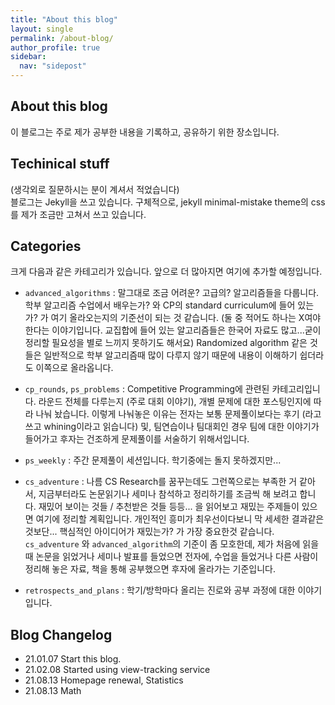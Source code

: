 ```yaml
---
title: "About this blog"
layout: single
permalink: /about-blog/
author_profile: true
sidebar:
  nav: "sidepost"
---
```


## About this blog 
이 블로그는 주로 제가 공부한 내용을 기록하고, 공유하기 위한 장소입니다. 

## Techinical stuff 
(생각외로 질문하시는 분이 계셔서 적었습니다)  
블로그는 Jekyll을 쓰고 있습니다. 구체적으로, jekyll minimal-mistake theme의 css를 제가 조금만 고쳐서 쓰고 있습니다.

## Categories 
크게 다음과 같은 카테고리가 있습니다. 앞으로 더 많아지면 여기에 추가할 예정입니다. 

- `advanced_algorithms` : 말그대로 조금 어려운? 고급의? 알고리즘들을 다룹니다. 학부 알고리즘 수업에서 배우는가? 와 CP의 standard curriculum에 들어 있는가? 가 여기 올라오는지의 기준선이 되는 것 같습니다. (둘 중 적어도 하나는 X여야 한다는 이야기입니다. 교집합에 들어 있는 알고리즘들은 한국어 자료도 많고...굳이 정리할 필요성을 별로 느끼지 못하기도 해서요) Randomized algorithm 같은 것들은 일반적으로 학부 알고리즘때 많이 다루지 않기 때문에 내용이 이해하기 쉽더라도 이쪽으로 올라옵니다.

- `cp_rounds`, `ps_problems` : Competitive Programming에 관련된 카테고리입니다. 라운드 전체를 다루는지 (주로 대회 이야기), 개별 문제에 대한 포스팅인지에 따라 나눠 놨습니다. 이렇게 나눠놓은 이유는 전자는 보통 문제풀이보다는 후기 (라고 쓰고 whining이라고 읽습니다) 및, 팀연습이나 팀대회인 경우 팀에 대한 이야기가 들어가고 후자는 건조하게 문제풀이를 서술하기 위해서입니다.

- `ps_weekly` : 주간 문제풀이 세션입니다. 학기중에는 돌지 못하겠지만...

- `cs_adventure` : 나름 CS Research를 꿈꾸는데도 그런쪽으로는 부족한 거 같아서, 지금부터라도 논문읽기나 세미나 참석하고 정리하기를 조금씩 해 보려고 합니다. 재밌어 보이는 것들 / 추천받은 것들 등등... 을 읽어보고 재밌는 주제들이 있으면 여기에 정리할 계획입니다. 개인적인 흥미가 최우선이다보니 막 세세한 결과같은것보단... 핵심적인 아이디어가 재밌는가? 가 가장 중요한것 같습니다. `cs_adventure` 와 `advanced_algorithm`의 기준이 좀 모호한데, 제가 처음에 읽을때 논문을 읽었거나 세미나 발표를 들었으면 전자에, 수업을 들었거나 다른 사람이 정리해 놓은 자료, 책을 통해 공부했으면 후자에 올라가는 기준입니다. 
  
- `retrospects_and_plans` : 학기/방학마다 올리는 진로와 공부 과정에 대한 이야기입니다. 

## Blog Changelog
- 21.01.07 Start this blog.
- 21.02.08 Started using view-tracking service
- 21.08.13 Homepage renewal, Statistics
- 21.08.13 Math